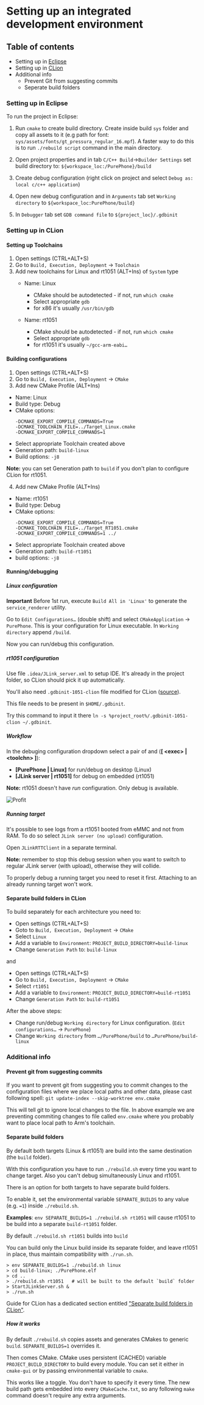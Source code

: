 # Setting up an integrated development environment

## Table of contents
- Setting up in [Eclipse](#Eclipse)
- Setting up in [CLion](#CLion)
- Additional info
    + Prevent Git from suggesting commits
    + Seperate build folders

### Setting up in Eclipse

To run the project in Eclipse:

1. Run `cmake` to create build directory. Create inside build `sys` folder and copy all assets to it (e.g path for font: `sys/assets/fonts/gt_pressura_regular_16.mpf`). A faster way to do this is to run `./rebuild script` command in the main directory.

2. Open project properties and in tab `C/C++ Build`->`Builder Settings` set build directory to: `${workspace_loc:/PurePhone}/build`

3. Create debug configuration (right click on project and select `Debug as: local c/c++ application`)

4. Open new debug configuration and in `Arguments` tab set `Working directory` to `${workspace_loc:PurePhone/build}`

5. In `Debugger` tab set `GDB command file` to `${project_loc}/.gdbinit`

### Setting up in CLion

#### Setting up Toolchains

1. Open settings (CTRL+ALT+S)
2. Go to `Build, Execution, Deployment` -> `Toolchain`
3. Add new toolchains for Linux and rt1051 (ALT+Ins) of `System` type
    - Name: Linux
        - CMake should be autodetected - if not, run `which cmake`   
        - Select appropriate `gdb`
        - for x86 it's usually `/usr/bin/gdb`

    - Name: rt1051
        - CMake should be autodetected - if not, run `which cmake`
        - Select appropriate `gdb`
        - for rt1051 it's usually `~/gcc-arm-eabi…`

#### Building configurations

1. Open settings (CTRL+ALT+S)
2. Go to `Build, Execution, Deployment` -> `CMake`
3. Add new CMake Profile (ALT+Ins)
  - Name: Linux
  - Build type: Debug
  - CMake options:
    ```
    -DCMAKE_EXPORT_COMPILE_COMMANDS=True
    -DCMAKE_TOOLCHAIN_FILE=../Target_Linux.cmake 
    -DCMAKE_EXPORT_COMPILE_COMMANDS=1
    ```
  - Select appropriate Toolchain created above
  - Generation path: `build-linux`
  - Build options: `-j8`

**Note:** you can set Generation path to `build` if you don't plan to configure CLion for rt1051.

4. Add new CMake Profile (ALT+Ins)
  - Name: rt1051
  - Build type: Debug
  - CMake options:
    ```
    -DCMAKE_EXPORT_COMPILE_COMMANDS=True
    -DCMAKE_TOOLCHAIN_FILE=../Target_RT1051.cmake
    -DCMAKE_EXPORT_COMPILE_COMMANDS=1 ../
    ```
  - Select appropriate Toolchain created above
  - Generation path: `build-rt1051`
  - build options: `-j8`

#### Running/debugging
##### Linux configuration

**Important**
Before 1st run, execute `Build All in 'Linux'` to generate the `service_renderer` utility.

Go to `Edit Configurations…` (double shift) and select `CMakeApplication` -> `PurePhone`. This is your configuration for Linux executable.
In `Working directory` append `/build`.

Now you can run/debug this configuration.

##### rt1051 configuration

Use file `.idea/JLink_server.xml` to setup IDE. It's already in the project folder, so CLion should pick it up automatically.

You'll also need `.gdbinit-1051-clion` file modified for CLion ([source](https://stackoverflow.com/questions/39810593/gdb-monitor-commands-in-clion)).

This file needs to be present in `$HOME/.gdbinit`. 

Try this command to input it there `ln -s %project_root%/.gdbinit-1051-clion ~/.gdbinit`. 

##### Workflow

In the debuging configuration dropdown select a pair of **<exec>** and **<toolchn>** (**[ \<exec\> | \<toolchn\> \]**):
- **\[PurePhone | Linux\]** for run/debug on desktop (Linux)
- **\[JLink server | rt1051\]** for debug on embedded (rt1051)

**Note:** rt1051 doesn't have *run* configuration. Only debug is available.

![Profit](https://user-images.githubusercontent.com/56958031/71167426-f28ac780-2254-11ea-8efb-8375fb004004.png)

##### Running target
It's possible to see logs from a rt1051 booted from eMMC and not from RAM. 
To do so select `JLink server (no upload)` configuration.

Open `JLinkRTTClient` in a separate terminal.

**Note:** remember to stop this debug session when you want to switch to regular JLink server (with upload), otherwise they will collide.

To properly debug a running target you need to reset it first. Attaching to an already running target won't work.

#### Separate build folders in CLion

To build separately for each architecture you need to:

- Open settings (CTRL+ALT+S)
- Goto to `Build, Execution, Deployment` -> `CMake`
- Select `Linux`
- Add a variable to `Environment`: `PROJECT_BUILD_DIRECTORY=build-linux`
- Change `Generation Path` to: `build-linux`
    
and 

- Open settings (CTRL+ALT+S)
- Go to `Build, Execution, Deployment` -> `CMake`
- Select `rt1051`
- Add a variable to `Environment`: `PROJECT_BUILD_DIRECTORY=build-rt1051`
- Change `Generation Path` to: `build-rt1051`

After the above steps: 
- Change run/debug `Working directory` for Linux configuration. (`Edit configurations…` -> `PurePhone`)
- Change `Working directory` from `…/PurePhone/build` to `…PurePhone/build-linux`

### Additional info

#### Prevent git from suggesting commits

If you want to prevent git from suggesting you to commit changes to the configuration files where we place local paths and other data, please cast following spell: `git update-index --skip-worktree env.cmake`

This will tell git to ignore local changes to the file. In above example we are preventing commiting changes to file called `env.cmake` where you probably want to place local path to Arm's toolchain.

#### Separate build folders

By default both targets (Linux & rt1051) are build into the same destination (the `build` folder).

With this configuration you have to run `./rebuild.sh` every time you want to change target. Also you can't debug simultaneously Linux and rt1051.

There is an option for both targets to have separate build folders.

To enable it, set the environmental variable `SEPARATE_BUILDS` to any value (e.g. `=1`) inside `./rebuild.sh`.

**Examples**:
`env SEPARATE_BUILDS=1 ./rebuild.sh rt1051` will cause rt1051 to be build into a separate `build-rt1051` folder.

By default `./rebuild.sh rt1051` builds into `build`

You can build only the Linux build inside its separate folder, and leave rt1051 in place, thus maintain compatibility with `./run.sh`. 

```
> env SEPARATE_BUILDS=1 ./rebuild.sh linux
> cd build-linux; ./PurePhone.elf
> cd ..
> ./rebuild.sh rt1051   # will be built to the default `build` folder
> StartJLinkServer.sh &
> ./run.sh
```

Guide for CLion has a dedicated section entitled ["Separate build folders in CLion"]().

##### How it works

By default `./rebuild.sh` copies assets and generates CMakes to generic `build`.
`SEPARATE_BUILDS=1` overrides it.

Then comes CMake. CMake uses persistent (CACHED) variable `PROJECT_BUILD_DIRECTORY` to build every module. 
You can set it either in `cmake-gui` or by passing environmental variable to `cmake`.

This works like a toggle. You don't have to specify it every time. The new build path gets embedded into every `CMakeCache.txt`, so any following `make` command doesn't require any extra arguments.